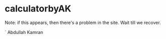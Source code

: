 # calculatorbyAK
Note: if this appears, then there's a problem in the site. Wait till we recover.


` Abdullah Kamran
